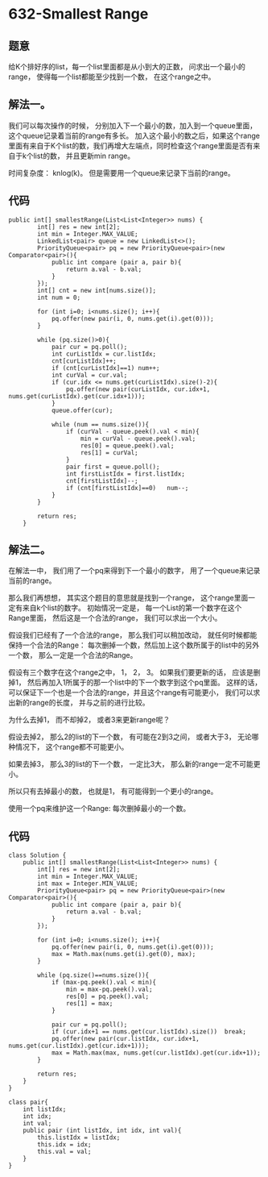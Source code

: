 # 632-Smallest Range
## 题意
给K个排好序的list，每一个list里面都是从小到大的正数， 问求出一个最小的range， 使得每一个list都能至少找到一个数， 在这个range之中。

## 解法一。
我们可以每次操作的时候， 分别加入下一个最小的数，加入到一个queue里面， 这个queue记录着当前的range有多长。 加入这个最小的数之后，如果这个range里面有来自于K个list的数，我们再增大左端点，同时检查这个range里面是否有来自于k个list的数， 并且更新min range。

时间复杂度： knlog(k)。 但是需要用一个queue来记录下当前的range。

## 代码
```
public int[] smallestRange(List<List<Integer>> nums) {
        int[] res = new int[2];
        int min = Integer.MAX_VALUE;
        LinkedList<pair> queue = new LinkedList<>();
        PriorityQueue<pair> pq = new PriorityQueue<pair>(new Comparator<pair>(){
            public int compare (pair a, pair b){
                return a.val - b.val;
            }
        });
        int[] cnt = new int[nums.size()];
        int num = 0;
        
        for (int i=0; i<nums.size(); i++){
            pq.offer(new pair(i, 0, nums.get(i).get(0)));
        }
        
        while (pq.size()>0){
            pair cur = pq.poll();
            int curListIdx = cur.listIdx;
            cnt[curListIdx]++;
            if (cnt[curListIdx]==1) num++;
            int curVal = cur.val;
            if (cur.idx <= nums.get(curListIdx).size()-2){
                pq.offer(new pair(curListIdx, cur.idx+1, nums.get(curListIdx).get(cur.idx+1)));
            }
            queue.offer(cur);
            
            while (num == nums.size()){
                if (curVal - queue.peek().val < min){
                    min = curVal - queue.peek().val;
                    res[0] = queue.peek().val;
                    res[1] = curVal;
                }
                pair first = queue.poll();
                int firstListIdx = first.listIdx;
                cnt[firstListIdx]--;
                if (cnt[firstListIdx]==0)   num--;
            }
        }
        
        return res;
    }
```

## 解法二。
在解法一中， 我们用了一个pq来得到下一个最小的数字， 用了一个queue来记录当前的range。

那么我们再想想， 其实这个题目的意思就是找到一个range， 这个range里面一定有来自k个list的数字。 初始情况一定是， 每一个List的第一个数字在这个Range里面， 然后这是一个合法的range， 我们可以求出一个大小。 

假设我们已经有了一个合法的range， 那么我们可以稍加改动， 就任何时候都能保持一个合法的Range： 每次删掉一个数，然后加上这个数所属于的list中的另外一个数， 那么一定是一个合法的Range。 

假设有三个数字在这个range之中， 1， 2， 3。 如果我们要更新的话， 应该是删掉1， 然后再加入1所属于的那一个list中的下一个数字到这个pq里面。 这样的话， 可以保证下一个也是一个合法的range，并且这个range有可能更小， 我们可以求出新的range的长度， 并与之前的进行比较。

为什么去掉1， 而不却掉2， 或者3来更新range呢？

假设去掉2， 那么2的list的下一个数， 有可能在2到3之间， 或者大于3， 无论哪种情况下， 这个range都不可能更小。

如果去掉3， 那么3的list的下一个数， 一定比3大， 那么新的range一定不可能更小。

所以只有去掉最小的数， 也就是1， 有可能得到一个更小的range。

使用一个pq来维护这一个Range: 每次删掉最小的一个数。 

## 代码
```
class Solution {
    public int[] smallestRange(List<List<Integer>> nums) {
        int[] res = new int[2];
        int min = Integer.MAX_VALUE;
        int max = Integer.MIN_VALUE;
        PriorityQueue<pair> pq = new PriorityQueue<pair>(new Comparator<pair>(){
            public int compare (pair a, pair b){
                return a.val - b.val;
            }
        });
        
        for (int i=0; i<nums.size(); i++){
            pq.offer(new pair(i, 0, nums.get(i).get(0)));
            max = Math.max(nums.get(i).get(0), max);
        }
        
        while (pq.size()==nums.size()){
            if (max-pq.peek().val < min){
                min = max-pq.peek().val;
                res[0] = pq.peek().val;
                res[1] = max;
            }
            
            pair cur = pq.poll();
            if (cur.idx+1 == nums.get(cur.listIdx).size())  break;
            pq.offer(new pair(cur.listIdx, cur.idx+1, nums.get(cur.listIdx).get(cur.idx+1)));
            max = Math.max(max, nums.get(cur.listIdx).get(cur.idx+1));
        }
        
        return res;
    }
}

class pair{
    int listIdx;
    int idx;
    int val;
    public pair (int listIdx, int idx, int val){
        this.listIdx = listIdx;
        this.idx = idx;
        this.val = val;
    }
}
``` 